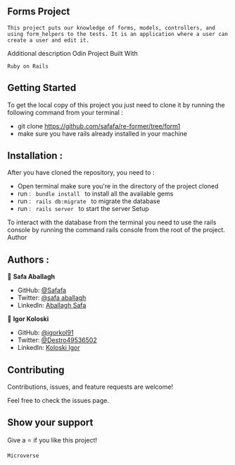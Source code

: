 ## Forms Project

    This project puts our knowledge of forms, models, controllers, and using form_helpers to the tests. It is an application where a user can create a user and edit it.

Additional description Odin Project
Built With

    Ruby on Rails

## Getting Started

To get the local copy of this project you just need to clone it by running the following command from your terminal :
- git clone https://github.com/safafa/re-former/tree/form1
- make sure you have rails already installed in your machine

## Installation :

After you have cloned the repository, you need to :
- Open terminal make sure you're in the directory of the project cloned
- run : <code> bundle install </code> to install all the available gems 
- run : <code> rails db:migrate </code> to migrate the database
- run : <code> rails server </code> to start the server
Setup

To interact with the database from the terminal you need to use the rails console by running the command rails console from the root of the project.
Author

## Authors :
 👤 **Safa Aballagh**

- GitHub: [@Safafa](https://github.com/safafa)
- Twitter: [@safa aballagh](https://twitter.com/Aballagh_S)
- LinkedIn: [Aballagh Safa](https://www.linkedin.com/in/aballaghsafa/)

👤 **Igor Koloski**

- GitHub: [@igorkol91](https://github.com/igorkol91)
- Twitter: [@Destro49536502](https://twitter.com/Destro49536502)
- LinkedIn: [Koloski Igor](https://www.linkedin.com/in/igor-koloski-a754aa208/)


## Contributing

Contributions, issues, and feature requests are welcome!

Feel free to check the issues page.

## Show your support

Give a ⭐️ if you like this project!

    Microverse
